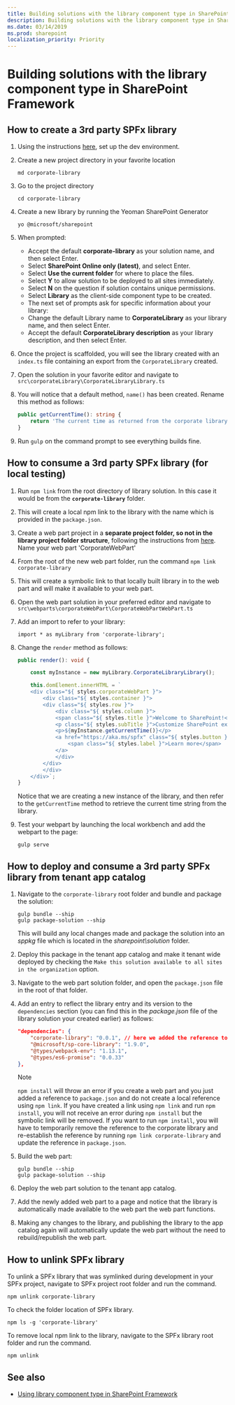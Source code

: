 ```yaml
---
title: Building solutions with the library component type in SharePoint Framework
description: Building solutions with the library component type in SharePoint Framework
ms.date: 03/14/2019
ms.prod: sharepoint
localization_priority: Priority
---
```


# Building solutions with the library component type in SharePoint Framework 

## How to create a 3rd party SPFx library

1. Using the instructions [here](https://docs.microsoft.com/sharepoint/dev/spfx/set-up-your-development-environment), set up the dev environment.
1. Create a new project directory in your favorite location
 
    ```
    md corporate-library
    ```
 
1. Go to the project directory

    ```
    cd corporate-library
    ```
 
1. Create a new library by running the Yeoman SharePoint Generator

    ```
    yo @microsoft/sharepoint
    ```
 
1. When prompted:

    - Accept the default **corporate-library** as your solution name, and then select Enter.
    - Select **SharePoint Online only (latest)**, and select Enter.
    - Select **Use the current folder** for where to place the files.
    - Select **Y** to allow solution to be deployed to all sites immediately.
    - Select **N** on the question if solution contains unique permissions.
    - Select **Library** as the client-side component type to be created.
    - The next set of prompts ask for specific information about your library:
    - Change the default Library name to **CorporateLibrary** as your library name, and then select Enter.
    - Accept the default **CorporateLibrary description** as your library description, and then select Enter.
 
1. Once the project is scaffolded, you will see the library created with an `index.ts` file containing an export from the `CorporateLibrary` created.
 
1. Open the solution in your favorite editor and navigate to ```src\corporateLibrary\CorporateLibraryLibrary.ts```

1. You will notice that a default method, ```name()``` has been created. Rename this method as follows:

    ```typescript
    public getCurrentTime(): string {
        return 'The current time as returned from the corporate library is ' + new Date().toTimeString();
    }
    ```
1. Run `gulp` on the command prompt to see everything builds fine.

## How to consume a 3rd party SPFx library (for local testing)
1. Run `npm link` from the root directory of library solution. In this case it would be from the **```corporate-library```** folder.
 
1. This will create a local npm link to the library with the name which is provided in the ```package.json```.
 
1. Create a web part project in a **separate project folder, so not in the library project folder structure**, following the instructions from [here](https://docs.microsoft.com/sharepoint/dev/spfx/web-parts/get-started/build-a-hello-world-web-part#to-create-a-new-web-part-project). Name your web part 'CorporateWebPart'
 
1. From the root of the new web part folder, run the command ```npm link corporate-library```
 
1. This will create a symbolic link to that locally built library in to the web part and will make it available to your web part.
 
1. Open the web part solution in your preferred editor and navigate to `src\webparts\corporateWebPart\CorporateWebPartWebPart.ts`

1. Add an import to refer to your library:

    ```
    import * as myLibrary from 'corporate-library';
    ```

1. Change the ```render``` method as follows:

    ```typescript
    public render(): void {

        const myInstance = new myLibrary.CorporateLibraryLibrary();

        this.domElement.innerHTML = `
        <div class="${ styles.corporateWebPart }">
            <div class="${ styles.container }">
            <div class="${ styles.row }">
                <div class="${ styles.column }">
                <span class="${ styles.title }">Welcome to SharePoint!</span>
                <p class="${ styles.subTitle }">Customize SharePoint experiences using Web Parts.</p>
                <p>${myInstance.getCurrentTime()}</p>
                <a href="https://aka.ms/spfx" class="${ styles.button }">
                    <span class="${ styles.label }">Learn more</span>
                </a>
                </div>
            </div>
            </div>
        </div>`;
    }
    ```

    Notice that we are creating a new instance of the library, and then refer to the ```getCurrentTime``` method to retrieve the current time string from the library.
    
1. Test your webpart by launching the local workbench and add the webpart to the page:

    ```
    gulp serve
    ```

## How to deploy and consume a 3rd party SPFx library from tenant app catalog

1. Navigate to the ```corporate-library``` root folder and bundle and package the solution:

    ```
    gulp bundle --ship
    gulp package-solution --ship
    ```
   
    This will build any local changes made and package the solution into an _sppkg_ file which is located in the _sharepoint\solution_ folder.
 
1. Deploy this package in the tenant app catalog and make it tenant wide deployed by checking the ```Make this solution available to all sites in the organization``` option.
 
1. Navigate to the web part solution folder, and open the ```package.json``` file in the root of that folder.

1. Add an entry to reflect the library entry and its version to the ```dependencies``` section (you can find this in the _package.json_ file of the library solution your created earlier) as follows:

    ```json
    "dependencies": {
        "corporate-library": "0.0.1", // here we added the reference to the library
        "@microsoft/sp-core-library": "1.9.0",
        "@types/webpack-env": "1.13.1",
        "@types/es6-promise": "0.0.33"
    },
    ```

    > [!NOTE]
    > ```npm install``` will throw an error if you create a web part and you just added a reference to ```package.json``` and do not create a local reference using ```npm link```. If you have created a link using ```npm link``` and run ```npm install```, you will not receive an error during ```npm install``` but the symbolic link will be removed. If you want to run ```npm install```, you will have to temporarily remove the reference to the corporate library and re-establish the reference by running ```npm link corporate-library``` and update the reference in ```package.json```. 
 
1. Build the web part:

    ```
    gulp bundle --ship
    gulp package-solution --ship
    ```
 
1. Deploy the web part solution to the tenant app catalog.
 
1. Add the newly added web part to a page and notice that the library is automatically made available to the web part the web part functions.
 
1. Making any changes to the library, and publishing the library to the app catalog again will automatically update the web part without the need to rebuild/republish the web part.


## How to unlink SPFx library

To unlink a SPFx library that was symlinked during development in your SPFx project, navigate to SPFx project root folder and run the command.
```
npm unlink corporate-library
```

To check the folder location of SPFx library.
```
npm ls -g 'corporate-library'
```

To remove local npm link to the library, navigate to the SPFx library root folder and run the command.
```
npm unlink
```

## See also

- [Using library component type in SharePoint Framework](./library-component-overview.md)
